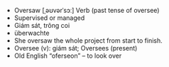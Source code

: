 - Oversaw	[ˌəʊvərˈsɔː]	Verb (past tense of oversee)  
- Supervised or managed  
- Giám sát, trông coi  
- überwachte  
- She oversaw the whole project from start to finish.  
- Oversee (v): giám sát; Oversees (present)  
- Old English “oferseon” – to look over